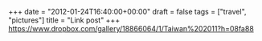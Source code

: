 +++
date = "2012-01-24T16:40:00+00:00"
draft = false
tags = ["travel", "pictures"]
title = "Link post"
+++
https://www.dropbox.com/gallery/18866064/1/Taiwan%202011?h=08fa88


